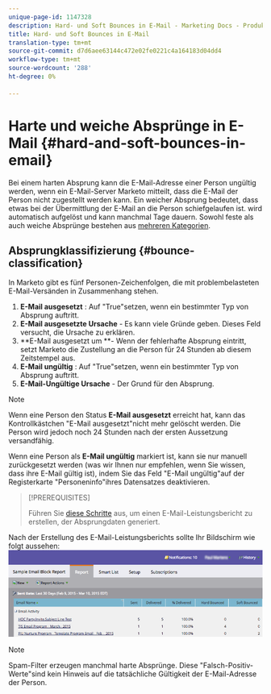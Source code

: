 ```yaml
---
unique-page-id: 1147328
description: Hard- und Soft Bounces in E-Mail - Marketing Docs - Produktdokumentation
title: Hard- und Soft Bounces in E-Mail
translation-type: tm+mt
source-git-commit: d7d6aee63144c472e02fe0221c4a164183d04dd4
workflow-type: tm+mt
source-wordcount: '288'
ht-degree: 0%

---
```



# Harte und weiche Absprünge in E-Mail {#hard-and-soft-bounces-in-email}

Bei einem harten Absprung kann die E-Mail-Adresse einer Person ungültig werden, wenn ein E-Mail-Server Marketo mitteilt, dass die E-Mail der Person nicht zugestellt werden kann. Ein weicher Absprung bedeutet, dass etwas bei der Übermittlung der E-Mail an die Person schiefgelaufen ist. wird automatisch aufgelöst und kann manchmal Tage dauern. Sowohl feste als auch weiche Absprünge bestehen aus [mehreren Kategorien](http://nation.marketo.com/t5/Knowledgebase/Maintaining-a-Directory-of-Leads-Bouncing-Emails/ta-p/300838).

## Absprungklassifizierung {#bounce-classification}

In Marketo gibt es fünf Personen-Zeichenfolgen, die mit problembelasteten E-Mail-Versänden in Zusammenhang stehen.

1. **E-Mail ausgesetzt** : Auf &quot;True&quot;setzen, wenn ein bestimmter Typ von Absprung auftritt.
1. **E-Mail ausgesetzte Ursache**  - Es kann viele Gründe geben. Dieses Feld versucht, die Ursache zu erklären.
1. **E-Mail ausgesetzt um **- Wenn der fehlerhafte Absprung eintritt, setzt Marketo die Zustellung an die Person für 24 Stunden ab diesem Zeitstempel aus.
1. **E-Mail ungültig** : Auf &quot;True&quot;setzen, wenn ein bestimmter Typ von Absprung auftritt.
1. **E-Mail-Ungültige Ursache**  - Der Grund für den Absprung.

>[!NOTE]
>
>Wenn eine Person den Status **E-Mail ausgesetzt** erreicht hat, kann das Kontrollkästchen &quot;E-Mail ausgesetzt&quot;nicht mehr gelöscht werden. Die Person wird jedoch noch 24 Stunden nach der ersten Aussetzung versandfähig.
>
>Wenn eine Person als **E-Mail ungültig** markiert ist, kann sie nur manuell zurückgesetzt werden (was wir Ihnen nur empfehlen, wenn Sie wissen, dass ihre E-Mail gültig ist), indem Sie das Feld &quot;E-Mail ungültig&quot;auf der Registerkarte &quot;Personeninfo&quot;ihres Datensatzes deaktivieren.

>[!PREREQUISITES]
>
>Führen Sie [diese Schritte](../../../product-docs/email-marketing/email-programs/email-program-data/email-performance-report.md) aus, um einen E-Mail-Leistungsbericht zu erstellen, der Absprungdaten generiert.

Nach der Erstellung des E-Mail-Leistungsberichts sollte Ihr Bildschirm wie folgt aussehen: ![](assets/soft-hard-bounce.png)

>[!NOTE]
>
>Spam-Filter erzeugen manchmal harte Absprünge. Diese &quot;Falsch-Positiv-Werte&quot;sind kein Hinweis auf die tatsächliche Gültigkeit der E-Mail-Adresse der Person.

